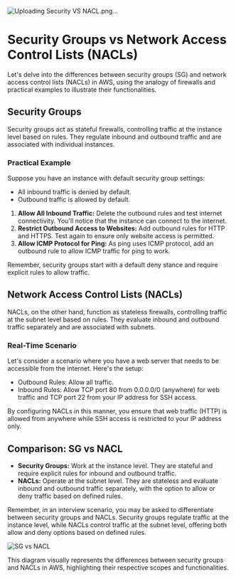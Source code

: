 
![Uploading Security VS NACL.png…]()


# Security Groups vs Network Access Control Lists (NACLs)

Let's delve into the differences between security groups (SG) and network access control lists (NACLs) in AWS, using the analogy of firewalls and practical examples to illustrate their functionalities.

## Security Groups

Security groups act as stateful firewalls, controlling traffic at the instance level based on rules. They regulate inbound and outbound traffic and are associated with individual instances.

### Practical Example

Suppose you have an instance with default security group settings:
- All inbound traffic is denied by default.
- Outbound traffic is allowed by default.

1. **Allow All Inbound Traffic:** Delete the outbound rules and test internet connectivity. You'll notice that the instance can connect to the internet.
2. **Restrict Outbound Access to Websites:** Add outbound rules for HTTP and HTTPS. Test again to ensure only website access is permitted.
3. **Allow ICMP Protocol for Ping:** As ping uses ICMP protocol, add an outbound rule to allow ICMP traffic for ping to work.

Remember, security groups start with a default deny stance and require explicit rules to allow traffic.

## Network Access Control Lists (NACLs)

NACLs, on the other hand, function as stateless firewalls, controlling traffic at the subnet level based on rules. They evaluate inbound and outbound traffic separately and are associated with subnets.

### Real-Time Scenario

Let's consider a scenario where you have a web server that needs to be accessible from the internet. Here's the setup:
- Outbound Rules: Allow all traffic.
- Inbound Rules: Allow TCP port 80 from 0.0.0.0/0 (anywhere) for web traffic and TCP port 22 from your IP address for SSH access.

By configuring NACLs in this manner, you ensure that web traffic (HTTP) is allowed from anywhere while SSH access is restricted to your IP address only.

## Comparison: SG vs NACL

- **Security Groups:** Work at the instance level. They are stateful and require explicit rules for inbound and outbound traffic.
- **NACLs:** Operate at the subnet level. They are stateless and evaluate inbound and outbound traffic separately, with the option to allow or deny traffic based on defined rules.

Remember, in an interview scenario, you may be asked to differentiate between security groups and NACLs. Security groups regulate traffic at the instance level, while NACLs control traffic at the subnet level, offering both allow and deny options based on defined rules.

![SG vs NACL](sg_vs_nacl.png)

This diagram visually represents the differences between security groups and NACLs in AWS, highlighting their respective scopes and functionalities.
